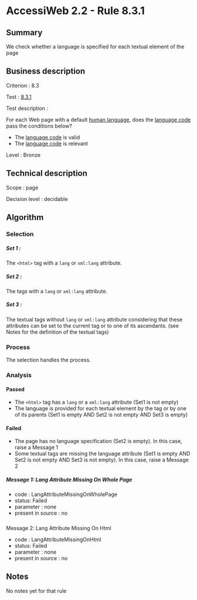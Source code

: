 # AccessiWeb 2.2 - Rule 8.3.1

## Summary

We check whether a language is specified for each textual element of the page

## Business description

Criterion : 8.3

Test : [8.3.1](http://www.accessiweb.org/index.php/accessiweb-22-english-version.html#test-8-3-1)

Test description :

For each Web page with a default [human language](http://www.accessiweb.org/index.php/glossary-76.html#mLangueDefaut), does the [language code](http://www.accessiweb.org/index.php/glossary-76.html#mCodeLangue) pass the conditions below?

-   The [language code](http://www.accessiweb.org/index.php/glossary-76.html#mCodeLangue) is valid
-   The [language code](http://www.accessiweb.org/index.php/glossary-76.html#mCodeLangue) is relevant

Level : Bronze

## Technical description

Scope : page

Decision level :
decidable

## Algorithm

### Selection

##### Set 1 :

The `<html>` tag with a `lang` or `xml:lang` attribute.

##### Set 2 :

The tags with a `lang` or `xml:lang` attribute.

##### Set 3 :

The textual tags without `lang` or `xml:lang` attribute considering that these attributes can be set to the current tag or to one of its ascendants. (see Notes for the definition of the textual tags)

### Process

The selection handles the process.

### Analysis

#### Passed

-   The `<html>` tag has a `lang` or a `xml:lang` attribute (Set1 is not empty)
-   The language is provided for each textual element by the tag or by one of its parents (Set1 is empty AND Set2 is not empty AND Set3 is empty)

#### Failed

-   The page has no language specification (Set2 is empty). In this case, raise a Message 1
-   Some textual tags are missing the language attribute (Set1 is empty AND Set2 is not empty AND Set3 is not empty). In this case, raise a Message 2

##### Message 1: Lang Attribute Missing On Whole Page

-   code : LangAttributeMissingOnWholePage
-   status: Failed
-   parameter : none
-   present in source : no

##### 

Message 2: Lang Attribute Missing On Html

-   code : LangAttributeMissingOnHtml
-   status: Failed
-   parameter : none
-   present in source : no

## Notes

No notes yet for that rule
